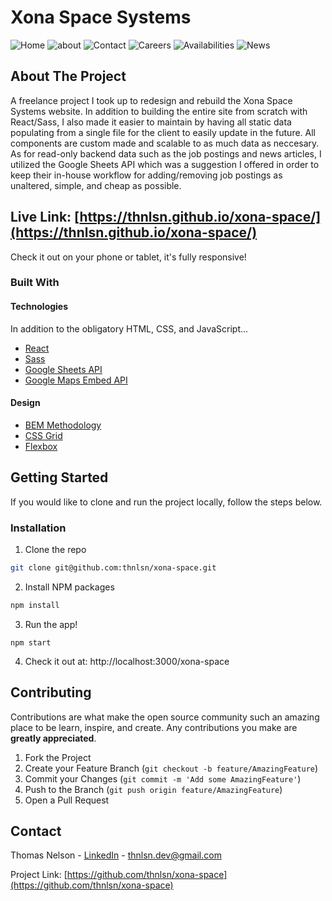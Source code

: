 # Xona Space Systems

<!-- <p align="center">
  <img src="../assets/home.png?raw=true" />
</p> -->

![Home](../assets/home.png?raw=true)
![about](../assets/about.png?raw=true)
![Contact](../assets/contact.png?raw=true)
![Careers](../assets/careers.png?raw=true)
![Availabilities](../assets/availabilities.png?raw=true)
![News](../assets/news.png?raw=true)

<!-- ABOUT THE PROJECT -->

## About The Project

A freelance project I took up to redesign and rebuild the Xona Space Systems website. In addition to building the entire site from scratch with React/Sass, I also made it easier to maintain by having all static data populating from a single file for the client to easily update in the future. All components are custom made and scalable to as much data as neccesary. As for read-only backend data such as the job postings and news articles, I utilized the Google Sheets API which was a suggestion I offered in order to keep their in-house workflow for adding/removing job postings as unaltered, simple, and cheap as possible.

## Live Link: [https://thnlsn.github.io/xona-space/](https://thnlsn.github.io/xona-space/)

Check it out on your phone or tablet, it's fully responsive!

### Built With

#### Technologies

In addition to the obligatory HTML, CSS, and JavaScript...

- [React](https://reactjs.org/)
- [Sass](https://sass-lang.com/)
- [Google Sheets API](https://developers.google.com/sheets/api)
- [Google Maps Embed API](https://developers.google.com/maps/documentation/embed/get-started)

#### Design

- [BEM Methodology](https://en.bem.info/methodology/)
- [CSS Grid](https://developer.mozilla.org/en-US/docs/Web/CSS/CSS_Grid_Layout)
- [Flexbox](https://developer.mozilla.org/en-US/docs/Glossary/Flexbox)

<!-- GETTING STARTED -->

## Getting Started

If you would like to clone and run the project locally, follow the steps below.

### Installation

1. Clone the repo

```sh
git clone git@github.com:thnlsn/xona-space.git
```

2. Install NPM packages

```sh
npm install
```

3. Run the app!

```JS
npm start
```

4. Check it out at: http://localhost:3000/xona-space

<!-- CONTRIBUTING -->

## Contributing

Contributions are what make the open source community such an amazing place to be learn, inspire, and create. Any contributions you make are **greatly appreciated**.

1. Fork the Project
2. Create your Feature Branch (`git checkout -b feature/AmazingFeature`)
3. Commit your Changes (`git commit -m 'Add some AmazingFeature'`)
4. Push to the Branch (`git push origin feature/AmazingFeature`)
5. Open a Pull Request

<!-- CONTACT -->

## Contact

Thomas Nelson - [LinkedIn](https://www.linkedin.com/in/thnlsn/) - thnlsn.dev@gmail.com

Project Link: [https://github.com/thnlsn/xona-space](https://github.com/thnlsn/xona-space)
